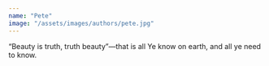 ```yaml
---
name: "Pete"
image: "/assets/images/authors/pete.jpg"
---
```


“Beauty is truth, truth beauty”—that is all
Ye know on earth, and all ye need to know.
